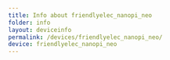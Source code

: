 ```yaml
---
title: Info about friendlyelec_nanopi_neo
folder: info
layout: deviceinfo
permalink: /devices/friendlyelec_nanopi_neo/
device: friendlyelec_nanopi_neo
---
```

